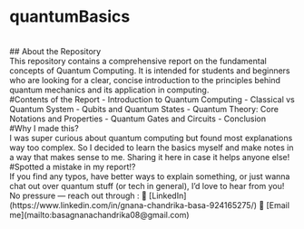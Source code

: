 # quantumBasics
<br>
## About the Repository
<br>
This repository contains a comprehensive report on the fundamental concepts of Quantum Computing. It is intended for students and beginners who are looking for a clear, concise introduction to the principles behind quantum mechanics and its application in computing.

<br>
#Contents of the Report
- Introduction to Quantum Computing
- Classical vs Quantum System
- Qubits and Quantum States
- Quantum Theory: Core Notations and Properties
- Quantum Gates and Circuits
- Conclusion

<br>
#Why I made this?
<br>
I was super curious about quantum computing but found most explanations way too complex. So I decided to learn the basics myself and make notes in a way that makes sense to me. Sharing it here in case it helps anyone else!

<br>
#Spotted a mistake in my report!?
<br>
If you find any typos, have better ways to explain something, or just wanna chat out over quantum stuff (or tech in general), I’d love to hear from you!
No pressure — reach out through :
🔗 [LinkedIn](https://www.linkedin.com/in/gnana-chandrika-basa-924165275/)  
📧 [Email me](mailto:basagnanachandrika08@gmail.com)
